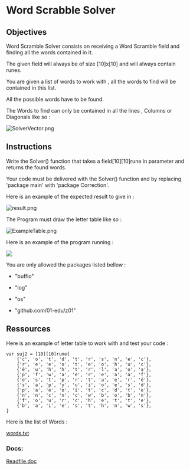 # Word Scrabble Solver
## Objectives

Word Scramble Solver consists on receiving a Word Scramble field and finding all the words contained in it.

The given field will always be of size [10]x[10] and will always contain runes.

You are given a list of words to work with , all the words to find will be contained in this list.

All the possible words have to be found.


The Words to find can only be contained in all the lines , Columns or Diagonals like so :

![SolverVector.png](https://i.imgur.com/ZhTxNyI.png)



## Instructions

Write the Solver() function that takes a field[10][10]rune in parameter and returns the found words.

Your code must be delivered with the Solver() function and by replacing 'package main' with 'package Correction'.

Here is an example of the expected result to give in :

![result.png](https://i.imgur.com/zuHTl3o.png)

The Program must draw the letter table like so :

![ExampleTable.png](https://i.imgur.com/399ayl3.png)


Here is an example of the program running :

![](ExampleSolverMM.gif)

You are only allowed the packages listed bellow : 

- "buffio"

- "log"

- "os"

- "github.com/01-edu/z01"
## Ressources

Here is an example of letter table to work with and test your code : 
```
var suj2 = [10][10]rune{
	{'c', 'o', 't', 'd', 't', 'r', 's', 'n', 'e', 'c'},
	{'r', 'e', 'e', 'o', 't', 'e', 'o', 'h', 'u', 'c'},
	{'ê', 'u', 'h', 'h', 't', 'r', 'l', 'a', 'o', 'a'},
	{'p', 'f', 'w', 'a', 'e', 'r', 'e', 'a', 'a', 'f'},
	{'e', 's', 't', 'p', 'r', 't', 'a', 'e', 'r', 'é'},
	{'s', 'a', 'p', 'y', 'u', 'i', 'o', 'e', 's', 'd'},
	{'p', 'a', 'e', 'o', 'i', 't', 'c', 'd', 't', 'e'},
	{'n', 'n', 'c', 'n', 'c', 'w', 'b', 'o', 'b', 'n'},
	{'f', 'o', 'u', 'r', 'c', 'h', 'e', 't', 't', 'e'},
	{'b', 'a', 'i', 'e', 's', 't', 'h', 'n', 'w', 's'},
}
```

Here is the list of Words :

[words.txt](https://github.com/Lyon-Ynov-Campus/YTrack/blob/master/subjects/wssolver/words.txt)

### Docs:
[Readfile.doc](https://golangdocs.com/golang-read-file-line-by-line)

